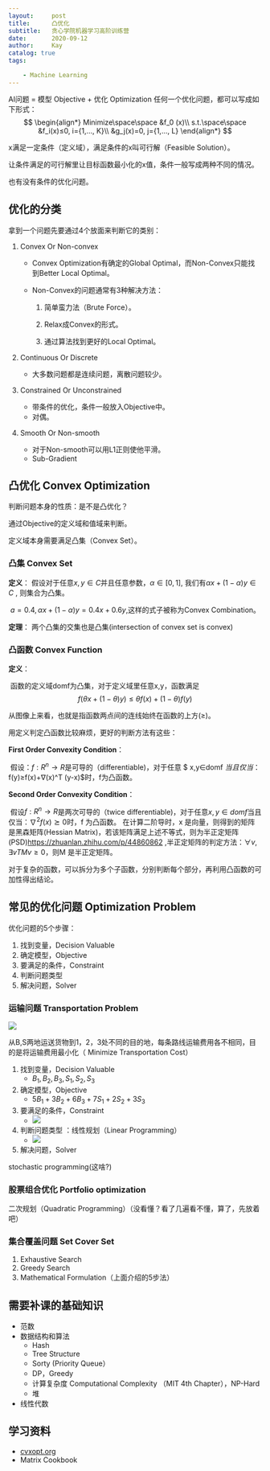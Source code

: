 ```yaml
---
layout:     post
title:      凸优化
subtitle:   贪心学院机器学习高阶训练营
date:       2020-09-12
author:     Kay
catalog: true
tags:

    - Machine Learning
---
```


AI问题 = 模型 Objective + 优化 Optimization
任何一个优化问题，都可以写成如下形式：
$$
\begin{align*}
Minimize\space\space  &f_0 (x)\\
s.t.\space\space &f_i(x)≤0,  i={1,…, K}\\
 &g_j(x)=0,       j={1,…, L}
\end{align*}
$$

x满足一定条件（定义域），满足条件的x叫可行解（Feasible Solution）。

让条件满足的可行解里让目标函数最小化的x值，条件一般写成两种不同的情况。

也有没有条件的优化问题。

## 优化的分类

拿到一个问题先要通过4个放面来判断它的类别：

1. Convex Or Non-convex

   - Convex Optimization有确定的Global Optimal，而Non-Convex只能找到Better Local Optimal。

   - Non-Convex的问题通常有3种解决方法：

     1. 简单蛮力法（Brute Force）。

     2. Relax成Convex的形式。

     3. 通过算法找到更好的Local Optimal。

2. Continuous Or Discrete

   - 大多数问题都是连续问题，离散问题较少。

3. Constrained Or Unconstrained 

   - 带条件的优化，条件一般放入Objective中。
   - 对偶。

4. Smooth Or Non-smooth

   - 对于Non-smooth可以用L1正则使他平滑。
   - Sub-Gradient

## 凸优化 Convex Optimization
判断问题本身的性质：是不是凸优化？

通过Objective的定义域和值域来判断。

定义域本身需要满足凸集（Convex Set）。

### 凸集 Convex Set

**定义**：
	假设对于任意$x,y∈C$并且任意参数，$α∈[0,1]$, 我们有$αx+(1-α)y ∈C$ , 则集合为凸集。

​	$a = 0.4, αx + (1 - α)y = 0.4x + 0.6y$,这样的式子被称为Convex Combination。

**定理**：
	两个凸集的交集也是凸集(intersection of convex set is convex)

### 凸函数 Convex Function
**定义**：

​	函数的定义域domf为凸集，对于定义域里任意x,y，函数满足
$$
f(\theta x+(1-\theta)y)≤\theta f(x)+(1-\theta)f(y)
$$

从图像上来看，也就是指函数两点间的连线始终在函数的上方(≥)。

用定义判定凸函数比较麻烦，更好的判断方法有这些：

**First Order Convexity Condition**：

​	假设：$f:  R^n→R$是可导的（differentiable)，对于任意 $ x,y∈domf $当且仅当：$f(y)≥f(x)+∇(x)^T (y-x)$时，f为凸函数。

**Second Order Convexity Condition**：

​	假设$f:  R^n→R$是两次可导的（twice differentiable)，对于任意$x,y∈domf$当且仅当：$∇^2 f(x) ⪰ 0$时，f 为凸函数。
在计算二阶导时，x 是向量，则得到的矩阵是黑森矩阵(Hessian Matrix)，若该矩阵满足上述不等式，则为半正定矩阵(PSD)https://zhuanlan.zhihu.com/p/44860862 ,半正定矩阵的判定方法：$∀v, ∃vT Mv ≥ 0$，则M 是半正定矩阵。

对于复杂的函数，可以拆分为多个子函数，分别判断每个部分，再利用凸函数的可加性得出结论。

## 常见的优化问题 Optimization Problem
优化问题的5个步骤：
1. 找到变量，Decision Valuable
2. 确定模型，Objective
3. 要满足的条件，Constraint
4. 判断问题类型 
5. 解决问题，Solver

### 运输问题 Transportation Problem
![](https://gitee.com/Kayvv/image/raw/master/img/transport_optimization.png)

从B,S两地运送货物到1，2，3处不同的目的地，每条路线运输费用各不相同，目的是将运输费用最小化（ Minimize Transportation Cost）

1. 找到变量，Decision Valuable
	- $B_1,B_2,B_3,S_1,S_2,S_3$ 
2. 确定模型，Objective
	- $5B_1 + 3B_2 + 6B_3 + 7S_1 + 2S_2 + 3S_3$ 
3. 要满足的条件，Constraint
	- ![](https://gitee.com/Kayvv/image/raw/master/img/transport_optimization_constraint.png)
4. 判断问题类型 ：线性规划（Linear Programming）
	- ![](https://gitee.com/Kayvv/image/raw/master/img/transport_optimization_solve.png)
5. 解决问题，Solver


stochastic programming(这啥?)

### 股票组合优化 Portfolio optimization

二次规划（Quadratic Programming）（没看懂？看了几遍看不懂，算了，先放着吧）

### 集合覆盖问题 Set Cover Set

1. Exhaustive Search
2. Greedy Search
3. Mathematical Formulation（上面介绍的5步法）

## 需要补课的基础知识

* 范数
* 数据结构和算法
  * Hash
  * Tree Structure
  * Sorty (Priority Queue） 
  * DP，Greedy
  * 计算复杂度 Computational Complexity （MIT 4th Chapter），NP-Hard
  * 堆
* 线性代数

## 学习资料

- [cvxopt.org](cvxopt.org)
- Matrix Cookbook